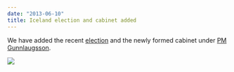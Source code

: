 ```yaml
---
date: "2013-06-10"
title: Iceland election and cabinet added
---
```


We have added the recent [election](/data/isl/election-parliament/2013-04-27/) and the newly formed cabinet under [PM Gunnlaugsson](/data/isl/cabinet-party/2013-05-23/).

![](/images/parliament-sweden.jpg)
